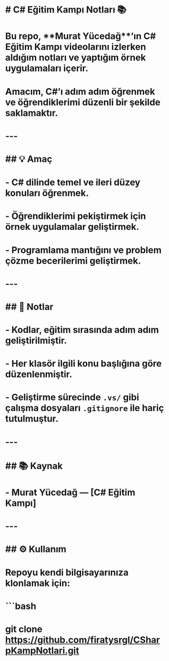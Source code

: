 # \# C# Eğitim Kampı Notları 📚

# 

# Bu repo, \*\*Murat Yücedağ\*\*’ın C# Eğitim Kampı videolarını izlerken aldığım notları ve yaptığım örnek uygulamaları içerir.  

# Amacım, C#’ı adım adım öğrenmek ve öğrendiklerimi düzenli bir şekilde saklamaktır.

# 

# ---

# 

# 

# \## 💡 Amaç

# \- C# dilinde temel ve ileri düzey konuları öğrenmek.  

# \- Öğrendiklerimi pekiştirmek için örnek uygulamalar geliştirmek.  

# \- Programlama mantığını ve problem çözme becerilerimi geliştirmek.

# 

# ---

# 

# \## 📌 Notlar

# \- Kodlar, eğitim sırasında adım adım geliştirilmiştir.  

# \- Her klasör ilgili konu başlığına göre düzenlenmiştir.  

# \- Geliştirme sürecinde `.vs/` gibi çalışma dosyaları `.gitignore` ile hariç tutulmuştur.

# 

# ---

# 

# \## 📚 Kaynak

# \- Murat Yücedağ — \[C# Eğitim Kampı] 

# 

# ---

# 

# \## ⚙️ Kullanım

# Repoyu kendi bilgisayarınıza klonlamak için:

# ```bash

# git clone https://github.com/firatysrgl/CSharpKampNotlari.git



